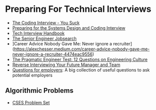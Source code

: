 
# Preparing For Technical Interviews

- [The Coding Interview - You Suck](https://docs.google.com/document/u/1/d/1eKirumpmwDWTtKCJKn2HuoQ2NavEfR41whmTyaQcio4/mobilebasic#id.f8o2mc9iua97)
- [Preparing for the Systems Design and Coding Interview](https://blog.pragmaticengineer.com/preparing-for-the-systems-design-and-coding-interviews/)
- [Tech Interview Handbook](https://techinterviewhandbook.org/)
- [The Senior Engineer Jobsearch](https://www.jobsearch.dev/#community)
- ]Career Advice Nobody Gave Me: Never ignore a recruiter](https://alexchesser.medium.com/career-advice-nobody-gave-me-never-ignore-a-recruiter-4474eac9556)
- [The Pragmatic Engineer Test: 12 Questions on Engineering Culture](https://blog.pragmaticengineer.com/pragmatic-engineer-test/)
- [Reverse Interviewing Your Future Manager and Team](https://blog.pragmaticengineer.com/reverse-interviewing/)
- [Questions for employers](https://github.com/tBaxter/questions-for-employers): A big collection of useful questions to ask potential employers

## Algorithmic Problems

- [CSES Problem Set](https://cses.fi/problemset/)
